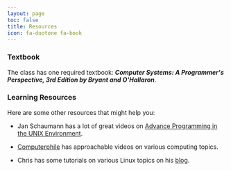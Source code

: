 ```yaml
---
layout: page
toc: false
title: Resources
icon: fa-duotone fa-book
---
```


### Textbook

The class has one required textbook: ***Computer Systems: A Programmer's Perspective, 3rd Edition by Bryant and O'Hallaron***.

### Learning Resources

Here are some other resources that might help you:

- Jan Schaumann has a lot of great videos on [Advance Programming in the UNIX Environment](https://www.youtube.com/@cs631apue/videos).
  
- [Computerphile](https://www.youtube.com/results?search_query=computerphile) has approachable videos on various computing topics.

- Chris has some tutorials on various Linux topics on his [blog](https://kitras.io).


